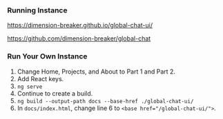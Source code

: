 ### Running Instance
https://dimension-breaker.github.io/global-chat-ui/

https://github.com/dimension-breaker/global-chat

### Run Your Own Instance
1. Change Home, Projects, and About to Part 1 and Part 2.
2. Add React keys.
3. `ng serve`
4. Continue to create a build.
5. `ng build --output-path docs --base-href ./global-chat-ui/`
6. In `docs/index.html`, change line 6 to `<base href="/global-chat-ui/">`.
